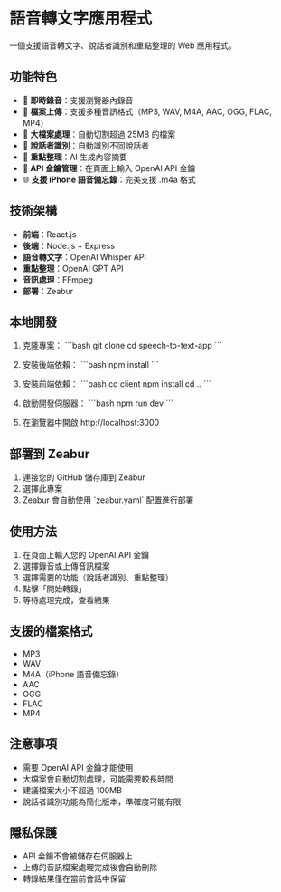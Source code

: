 # 語音轉文字應用程式

一個支援語音轉文字、說話者識別和重點整理的 Web 應用程式。

## 功能特色

- 🎤 **即時錄音**：支援瀏覽器內錄音
- 📁 **檔案上傳**：支援多種音訊格式（MP3, WAV, M4A, AAC, OGG, FLAC, MP4）
- 🔄 **大檔案處理**：自動切割超過 25MB 的檔案
- 👥 **說話者識別**：自動識別不同說話者
- 📝 **重點整理**：AI 生成內容摘要
- 🔐 **API 金鑰管理**：在頁面上輸入 OpenAI API 金鑰
- 🌐 **支援 iPhone 語音備忘錄**：完美支援 .m4a 格式

## 技術架構

- **前端**：React.js
- **後端**：Node.js + Express
- **語音轉文字**：OpenAI Whisper API
- **重點整理**：OpenAI GPT API
- **音訊處理**：FFmpeg
- **部署**：Zeabur

## 本地開發

1. 克隆專案：
\`\`\`bash
git clone <repository-url>
cd speech-to-text-app
\`\`\`

2. 安裝後端依賴：
\`\`\`bash
npm install
\`\`\`

3. 安裝前端依賴：
\`\`\`bash
cd client
npm install
cd ..
\`\`\`

4. 啟動開發伺服器：
\`\`\`bash
npm run dev
\`\`\`

5. 在瀏覽器中開啟 http://localhost:3000

## 部署到 Zeabur

1. 連接您的 GitHub 儲存庫到 Zeabur
2. 選擇此專案
3. Zeabur 會自動使用 \`zeabur.yaml\` 配置進行部署

## 使用方法

1. 在頁面上輸入您的 OpenAI API 金鑰
2. 選擇錄音或上傳音訊檔案
3. 選擇需要的功能（說話者識別、重點整理）
4. 點擊「開始轉錄」
5. 等待處理完成，查看結果

## 支援的檔案格式

- MP3
- WAV
- M4A（iPhone 語音備忘錄）
- AAC
- OGG
- FLAC
- MP4

## 注意事項

- 需要 OpenAI API 金鑰才能使用
- 大檔案會自動切割處理，可能需要較長時間
- 建議檔案大小不超過 100MB
- 說話者識別功能為簡化版本，準確度可能有限

## 隱私保護

- API 金鑰不會被儲存在伺服器上
- 上傳的音訊檔案處理完成後會自動刪除
- 轉錄結果僅在當前會話中保留